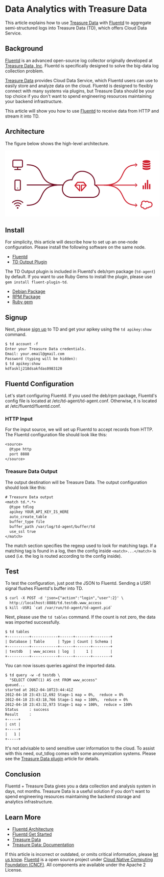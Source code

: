 # Data Analytics with Treasure Data

This article explains how to use [Treasure Data](https://github.com/fluent/fluentd-docs-gitbook/tree/507e377b7e8e78a312dc49e76bd9a302c33fd058/articles/www.fluentd.org/treasuredata/README.md) with [Fluentd](http://fluentd.org/) to aggregate semi-structured logs into Treasure Data \(TD\), which offers Cloud Data Service.

## Background

[Fluentd](http://fluentd.org/) is an advanced open-source log collector originally developed at [Treasure Data, Inc](https://github.com/fluent/fluentd-docs-gitbook/tree/507e377b7e8e78a312dc49e76bd9a302c33fd058/articles/www.fluentd.org/treasuredata/README.md). Fluentd is specifically designed to solve the big-data log collection problem.

[Treasure Data](http://www.fluentd.org/treasuredata) provides Cloud Data Service, which Fluentd users can use to easily store and analyze data on the cloud. Fluentd is designed to flexibly connect with many systems via plugins, but Treasure Data should be your top choice if you don't want to spend engineering resources maintaining your backend infrastructure.

This article will show you how to use [Fluentd](http://fluentd.org/) to receive data from HTTP and stream it into TD.

## Architecture

The figure below shows the high-level architecture.

![](../.gitbook/assets/treasuredata_architecture.png)

## Install

For simplicity, this article will describe how to set up an one-node configuration. Please install the following software on the same node.

* [Fluentd](http://fluentd.org/)
* [TD Output Plugin](https://github.com/treasure-data/fluent-plugin-td)

The TD Output plugin is included in Fluentd's deb/rpm package \(`td-agent`\) by default. If you want to use Ruby Gems to install the plugin, please use `gem install fluent-plugin-td`.

* [Debian Package](install-by-deb.md)
* [RPM Package](install-by-rpm.md)
* [Ruby gem](install-by-gem.md)

## Signup

Next, please [sign up](https://console.treasure-data.com/users/sign_up) to TD and get your apikey using the `td apikey:show` command.

```text
$ td account -f
Enter your Treasure Data credentials.
Email: your.email@gmail.com
Password (typing will be hidden):
$ td apikey:show
kdfasklj218dsakfdas0983120
```

## Fluentd Configuration

Let's start configuring Fluentd. If you used the deb/rpm package, Fluentd's config file is located at /etc/td-agent/td-agent.conf. Otherwise, it is located at /etc/fluentd/fluentd.conf.

### HTTP Input

For the input source, we will set up Fluentd to accept records from HTTP. The Fluentd configuration file should look like this:

```text
<source>
  @type http
  port 8888
</source>
```

### Treasure Data Output

The output destination will be Treasure Data. The output configuration should look like this:

```text
# Treasure Data output
<match td.*.*>
  @type tdlog
  apikey YOUR_API_KEY_IS_HERE
  auto_create_table
  buffer_type file
  buffer_path /var/log/td-agent/buffer/td
  use_ssl true
</match>
```

The match section specifies the regexp used to look for matching tags. If a matching tag is found in a log, then the config inside `<match>...</match>` is used \(i.e. the log is routed according to the config inside\).

## Test

To test the configuration, just post the JSON to Fluentd. Sending a USR1 signal flushes Fluentd's buffer into TD.

```text
$ curl -X POST -d 'json={"action":"login","user":2}' \
  http://localhost:8888/td.testdb.www_access
$ kill -USR1 `cat /var/run/td-agent/td-agent.pid`
```

Next, please use the `td tables` command. If the count is not zero, the data was imported successfully.

```text
$ td tables
+----------+------------+------+-------+--------+
| Database | Table      | Type | Count | Schema |
+----------+------------+------+-------+--------+
| testdb   | www_access | log  |     1 |        |
+----------+------------+------+-------+--------+
```

You can now issues queries against the imported data.

```text
$ td query -w -d testdb \
  "SELECT COUNT(1) AS cnt FROM www_access"
queued...
started at 2012-04-10T23:44:41Z
2012-04-10 23:43:12,692 Stage-1 map = 0%,  reduce = 0%
2012-04-10 23:43:18,766 Stage-1 map = 100%,  reduce = 0%
2012-04-10 23:43:32,973 Stage-1 map = 100%,  reduce = 100%
Status     : success
Result     :
+-----+
| cnt |
+-----+
|   1 |
+-----+
```

It's not advisable to send sensitive user information to the cloud. To assist with this need, out\_tdlog comes with some anonymization systems. Please see the [Treasure Data plugin](http://github.com/treasure-data/fluent-plugin-td/) article for details.

## Conclusion

Fluentd + Treasure Data gives you a data collection and analysis system in days, not months. Treasure Data is a useful solution if you don't want to spend engineering resources maintaining the backend storage and analytics infrastructure.

## Learn More

* [Fluentd Architecture](https://www.fluentd.org/architecture)
* [Fluentd Get Started]()
* [Treasure Data](http://www.fluentd.org/treasuredata)
* [Treasure Data: Documentation](http://docs.treasuredata.com/)

If this article is incorrect or outdated, or omits critical information, please [let us know](https://github.com/fluent/fluentd-docs-gitbook/issues?state=open). [Fluentd](http://www.fluentd.org/) is a open source project under [Cloud Native Computing Foundation \(CNCF\)](https://cncf.io/). All components are available under the Apache 2 License.

